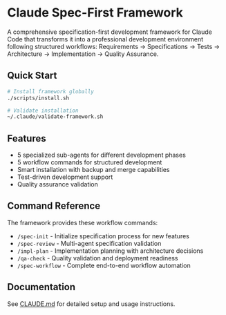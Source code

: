 # Claude Spec-First Framework

A comprehensive specification-first development framework for Claude Code that transforms it into a professional development environment following structured workflows: Requirements → Specifications → Tests → Architecture → Implementation → Quality Assurance.

## Quick Start

```bash
# Install framework globally
./scripts/install.sh

# Validate installation
~/.claude/validate-framework.sh
```

## Features

- 5 specialized sub-agents for different development phases
- 5 workflow commands for structured development
- Smart installation with backup and merge capabilities
- Test-driven development support
- Quality assurance validation

## Command Reference

The framework provides these workflow commands:

- `/spec-init` - Initialize specification process for new features
- `/spec-review` - Multi-agent specification validation
- `/impl-plan` - Implementation planning with architecture decisions
- `/qa-check` - Quality validation and deployment readiness
- `/spec-workflow` - Complete end-to-end workflow automation

## Documentation

See [CLAUDE.md](./CLAUDE.md) for detailed setup and usage instructions.